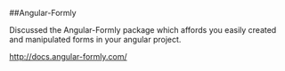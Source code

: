 ##Angular-Formly

Discussed the Angular-Formly package which affords you easily created and manipulated forms in your angular project.

http://docs.angular-formly.com/
